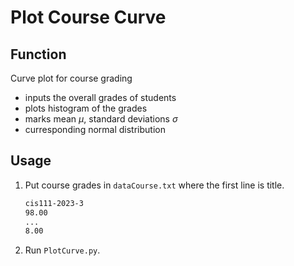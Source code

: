 # Plot Course Curve

## Function

Curve plot for course grading

- inputs the overall grades of students
- plots histogram of the grades
- marks mean $\mu$, standard deviations $\sigma$
- curresponding normal distribution

## Usage

1. Put course grades in `dataCourse.txt` where the first line is title.

	```txt
	cis111-2023-3
	98.00
	...
	8.00
	```
2. Run `PlotCurve.py`.